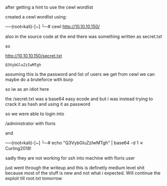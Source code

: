 after getting a hint to use the cewl wordlist



created a cewl wordlist using:


──(root💀kali)-[~]
└─# cewl http://10.10.10.150/



also in the source code at the end there was something written as secret.txt


so 


http://10.10.10.150/secret.txt

	Q3VybGluZzIwMTgh




assuming this is the password and list of users we get from cewl we can maybe do a bruteforce with burp 

so iw as an idiot here 


the /secret.txt was a base64 easy ecode and but i was instead trying to crack it as hash and using it as password




so we were able to login into 

/administrator with floris

and 


──(root💀kali)-[~]
└─# echo "Q3VybGluZzIwMTgh" | base64 -d                                                 1 ⨯
Curling2018!



sadly they are not working for ssh into machine with floris user



just went through the writeup and this is definetly medium level shit because most of the stuff is new and not what i expected. Will continue the exploit till root.txt tomorrow










